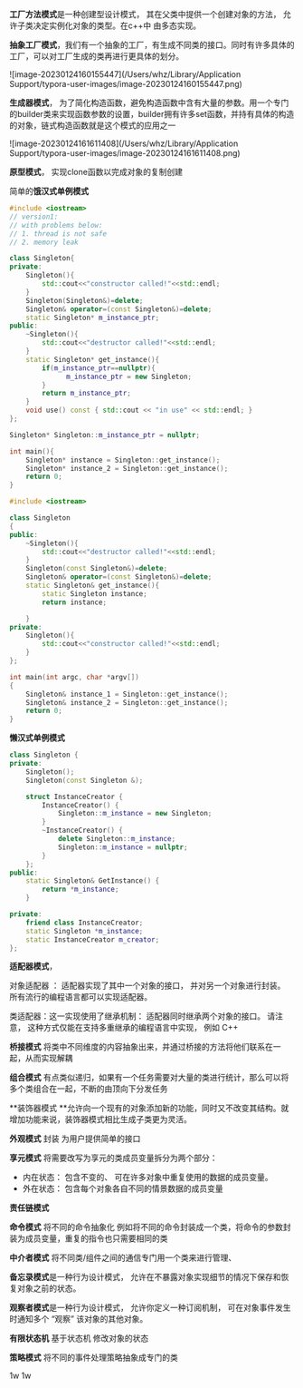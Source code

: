 **工厂方法模式**是一种创建型设计模式， 其在父类中提供一个创建对象的方法， 允许子类决定实例化对象的类型。在c++中 由多态实现。



**抽象工厂模式**，我们有一个抽象的工厂，有生成不同类的接口。同时有许多具体的工厂，可以对工厂生成的类再进行更具体的划分。

![image-20230124160155447](/Users/whz/Library/Application Support/typora-user-images/image-20230124160155447.png)



**生成器模式**， 为了简化构造函数，避免构造函数中含有大量的参数。用一个专门的builder类来实现函数参数的设置，builder拥有许多set函数，并持有具体的构造的对象，链式构造函数就是这个模式的应用之一

![image-20230124161611408](/Users/whz/Library/Application Support/typora-user-images/image-20230124161611408.png)

**原型模式**， 实现clone函数以完成对象的复制创建



简单的**饿汉式单例模式**

```c++
#include <iostream>
// version1:
// with problems below:
// 1. thread is not safe
// 2. memory leak

class Singleton{
private:
    Singleton(){
        std::cout<<"constructor called!"<<std::endl;
    }
    Singleton(Singleton&)=delete;
    Singleton& operator=(const Singleton&)=delete;
    static Singleton* m_instance_ptr;
public:
    ~Singleton(){
        std::cout<<"destructor called!"<<std::endl;
    }
    static Singleton* get_instance(){
        if(m_instance_ptr==nullptr){
              m_instance_ptr = new Singleton;
        }
        return m_instance_ptr;
    }
    void use() const { std::cout << "in use" << std::endl; }
};

Singleton* Singleton::m_instance_ptr = nullptr;

int main(){
    Singleton* instance = Singleton::get_instance();
    Singleton* instance_2 = Singleton::get_instance();
    return 0;
}

```

```c++
#include <iostream>

class Singleton
{
public:
    ~Singleton(){
        std::cout<<"destructor called!"<<std::endl;
    }
    Singleton(const Singleton&)=delete;
    Singleton& operator=(const Singleton&)=delete;
    static Singleton& get_instance(){
        static Singleton instance;
        return instance;

    }
private:
    Singleton(){
        std::cout<<"constructor called!"<<std::endl;
    }
};

int main(int argc, char *argv[])
{
    Singleton& instance_1 = Singleton::get_instance();
    Singleton& instance_2 = Singleton::get_instance();
    return 0;
}
```



**懒汉式单例模式**

```c++
class Singleton {
private:
    Singleton();
    Singleton(const Singleton &);

    struct InstanceCreator {
        InstanceCreator() {
            Singleton::m_instance = new Singleton;
        }
        ~InstanceCreator() {
            delete Singleton::m_instance;
            Singleton::m_instance = nullptr;
        }
    };
public:
    static Singleton& GetInstance() {
        return *m_instance;
    }

private:
    friend class InstanceCreator;
    static Singleton *m_instance;
    static InstanceCreator m_creator;
};

```





**适配器模式**， 

对象适配器 ： 适配器实现了其中一个对象的接口， 并对另一个对象进行封装。 所有流行的编程语言都可以实现适配器。

类适配器：这一实现使用了继承机制： 适配器同时继承两个对象的接口。 请注意， 这种方式仅能在支持多重继承的编程语言中实现， 例如 C++



**桥接模式** 将类中不同维度的内容抽象出来，并通过桥接的方法将他们联系在一起，从而实现解耦



**组合模式** 有点类似递归，如果有一个任务需要对大量的类进行统计，那么可以将多个类组合在一起，不断的由顶向下分发任务

**装饰器模式 **允许向一个现有的对象添加新的功能，同时又不改变其结构。就增加功能来说，装饰器模式相比生成子类更为灵活。

**外观模式** 封装 为用户提供简单的接口

**享元模式** 将需要改写为享元的类成员变量拆分为两个部分：

- 内在状态： 包含不变的、 可在许多对象中重复使用的数据的成员变量。
- 外在状态： 包含每个对象各自不同的情景数据的成员变量



**责任链模式** 

**命令模式** 将不同的命令抽象化 例如将不同的命令封装成一个类，将命令的参数封装为成员变量，重复的指令也只需要相同的类

**中介者模式** 将不同类/组件之间的通信专门用一个类来进行管理、

**备忘录模式**是一种行为设计模式， 允许在不暴露对象实现细节的情况下保存和恢复对象之前的状态。

**观察者模式**是一种行为设计模式， 允许你定义一种订阅机制， 可在对象事件发生时通知多个 “观察” 该对象的其他对象。

**有限状态机** 基于状态机 修改对象的状态

**策略模式** 将不同的事件处理策略抽象成专门的类 



1w 1w

